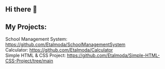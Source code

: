 ## Hi there 👋

## My Projects:
School Management System: https://github.com/Etalmoda/SchoolManagementSystem <br>
Calculator: https://github.com/Etalmoda/Calculator <br>
Simple HTML & CSS Project: https://github.com/Etalmoda/Simple-HTML-CSS-Project/tree/main <br>

